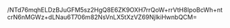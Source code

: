 ﻿/NTd76mqhELDzBJuGFM5sz2HgQ8E6ZK9OXH7rrQoW+rrVtH8IpoBcWh+ntcrN6nMGWz+dLNau6T706m82NsVnLX5tXzVZ69NjlkiHwnbQCM=
